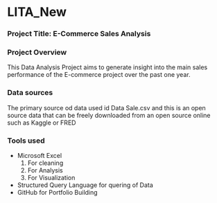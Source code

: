 # LITA_New  

### Project Title: E-Commerce Sales Analysis

### Project Overview
This Data Analysis Project aims to generate insight into the main sales performance of the E-commerce project over the past one year.

### Data sources
The primary source od data used id Data Sale.csv and this is an open source data that can be freely downloaded from an open source online such as Kaggle or FRED

### Tools used
- Microsoft Excel
   1. For cleaning
   2. For Analysis
   3. For Visualization
- Structured Query Language for quering of Data
- GitHub for Portfolio Building





